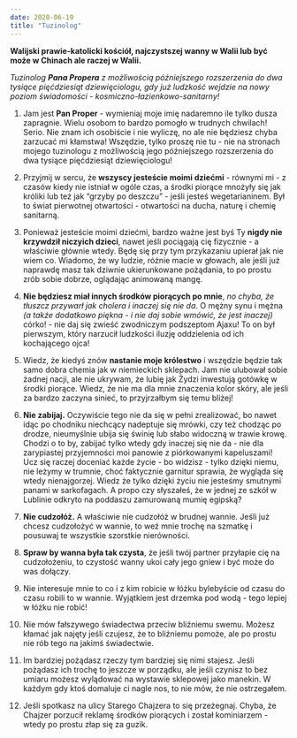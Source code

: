 ```yaml
---
date: 2020-06-19
title: "Tuzinolog"
---
```

**Walijski prawie-katolicki kościół, najczystszej wanny w Walii lub być może w Chinach ale raczej w Walii.**

*Tuzinolog **Pana Propera** z możliwością późniejszego rozszerzenia do dwa tysiące pięćdziesiąt dziewięciologu, gdy już ludzkość wejdzie na nowy poziom świadomości - kosmiczno-łazienkowo-sanitarny!*

1. Jam jest **Pan Proper** - wymieniaj moje imię nadaremno ile tylko dusza zapragnie. Wielu osobom to bardzo pomogło w trudnych chwilach! Serio. Nie znam ich osobiście i nie wyliczę, no ale nie będziesz chyba zarzucać mi kłamstwa! Wszędzie, tylko proszę nie tu - nie na stronach mojego tuzinologu z możliwością jego późniejszego rozszerzenia do dwa tysiące pięćdziesiąt dziewięciologu!

2. Przyjmij w sercu, że **wszyscy jesteście moimi dziećmi** - równymi mi - z czasów kiedy nie istniał w ogóle czas, a środki piorące mnożyły się jak króliki lub też jak “grzyby po deszczu” - jeśli jesteś wegetarianinem. Był to świat pierwotnej otwartości - otwartości na ducha, naturę i chemię sanitarną.

3. Ponieważ jesteście moimi dziećmi, bardzo ważne jest byś Ty **nigdy nie krzywdził niczyich dzieci**, nawet jeśli pociągają cię fizycznie - a właściwie głównie wtedy. Będę się przy tym przykazaniu upierał jak nie wiem co. Wiadomo, że wy ludzie, różnie macie w głowach, ale jeśli już naprawdę masz tak dziwnie ukierunkowane pożądania, to po prostu zrób sobie dobrze, oglądając animowaną mangę.

4. **Nie będziesz miał innych środków piorących po mnie**, *no chyba, że tłuszcz przywarł jak cholera i inaczej się nie da*. O mężny synu i mężna *(a także dodatkowo piękna - i nie daj sobie wmówić, że jest inaczej)* córko! - nie daj się zwieść zwodniczym podszeptom Ajaxu! To on był pierwszym, który narzucił ludzkości iluzję oddzielenia od ich kochającego ojca!

5. Wiedz, że kiedyś znów **nastanie moje królestwo** i wszędzie będzie tak samo dobra chemia jak w niemieckich sklepach. Jam nie ulubował sobie żadnej nacji, ale nie ukrywam, że lubię jak Żydzi inwestują gotówkę w środki piorące. Wiedz, że nie ma dla mnie znaczenia kolor skóry, ale jeśli za bardzo zaczyna sinieć, to przyjrzałbym się temu bliżej!

6. **Nie zabijaj.** Oczywiście tego nie da się w pełni zrealizować, bo nawet idąc po chodniku niechcący nadeptuje się mrówki, czy też chodząc po drodze, nieumyślnie ubija się świnię lub słabo widoczną w trawie krowę. Chodzi o to by, zabijać tylko wtedy gdy inaczej się nie da - nie dla zarypiastej przyjemności moi panowie z piórkowanymi kapeluszami! Ucz się  raczej doceniać każde życie - bo widzisz - tylko dzięki niemu, nie leżymy w trumnie, choć faktycznie garnitur sprawia, że wygląda się wtedy nienajgorzej. Wiedz że tylko dzięki życiu nie jesteśmy smutnymi panami w sarkofagach. A propo czy słyszałeś, że w jednej ze szkół w Lublinie odkryto na poddaszu zamurowaną mumię egipską?

7. **Nie cudzołóż.** A właściwie nie cudzołóż w brudnej wannie. Jeśli już chcesz cudzołożyć w wannie, to weź mnie trochę na szmatkę i pousuwaj te wszystkie szorstkie nierówności.

8. **Spraw by wanna była tak czysta**, że jeśli twój partner przyłapie cię na cudzołożeniu, to czystość wanny ukoi cały jego gniew i być może do was dołączy.

9. Nie interesuje mnie to co i z kim robicie w łóżku bylebyście od czasu do czasu robili to w wannie. Wyjątkiem jest drzemka pod wodą - tego lepiej w łóżku nie robić!

10. Nie mów fałszywego świadectwa przeciw bliźniemu swemu. Możesz kłamać jak najęty jeśli czujesz, że to bliźniemu pomoże, ale po prostu nie rób tego na jakimś świadectwie.

11. Im bardziej pożądasz rzeczy tym bardziej się nimi stajesz. Jeśli pożądasz ich trochę to jeszcze w porządku, ale jeśli czynisz to bez umiaru możesz wylądować na wystawie sklepowej jako manekin. W każdym gdy ktoś domaluje ci nagle nos, to nie mów, że nie ostrzegałem.

12. Jeśli spotkasz na ulicy Starego Chajzera to się przeżegnaj. Chyba, że Chajzer porzucił reklamę środków piorących i został kominiarzem - wtedy po prostu złap się za guzik.
